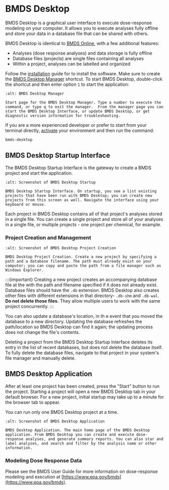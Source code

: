 # BMDS Desktop

BMDS Desktop is a graphical user interface to execute dose-response modeling on your computer. It allows you to execute analyses fully offline and store your data in a database file that can be shared with others.

BMDS Desktop is identical to [BMDS Online](https://bmdsonline.epa.gov), with a few additional features:

* Analyses (dose response analyses) and data storage is fully offline
* Database files (projects) are single files containing all analyses
* Within a project, analyses can be labelled and organized

Follow the [installation](installation.md) guide for to install the software. Make sure to create the [BMDS Desktop Manager](./installation.md#the-bmds-desktop-manager) shortcut. To start BMDS Desktop, double-click the shortcut and then enter option `1` to start the application:

```{figure} _static/img/bmds-desktop-manager.jpg
:alt: BMDS Desktop Manager

Start page for the BMDS Desktop Manager. Type a number to execute the command, or type q to exit the manager.  From the manager page you can start the BMDS Desktop Interface, or update BMDS Desktop, or get diagnostic version information for troubleshooting.
```

If you are a more experienced developer or prefer to start from your terminal directly, [activate](./installation.md/#activating-an-environment) your environment and then run the command:

```bash
bmds-desktop
```

## BMDS Desktop Startup Interface

The BMDS Desktop Startup Interface is the gateway to create a BMDS project and start the application.

```{figure} _static/img/desktop-startup.jpg
:alt: Screenshot of BMDS Desktop Startup

BMDS Desktop Startup Interface. On startup, you see a list existing projects that have been run with BMDS Desktop; you can create new projects from this screen as well. Navigate the interface using your keyboard or mouse.
```

Each project in BMDS Desktop contains all of that project's analyses stored in a single file. You can create a single project and store all of your analyses in a single file, or multiple projects - one project per chemical, for example.

### Project Creation and Management

```{figure} _static/img/create-db.jpg
:alt: Screenshot of BMDS Desktop Project Creation

BMDS Desktop Project Creation. Create a new project by specifying a path and a database filename. The path must already exist on your computer; you can copy and paste the path from a file manager such as Windows Explorer.
```

:::{important}
Creating a new project creates an accompanying database file at the with the path and filename specified if it does not already exist. Database files should have the `.db` extension. BMDS Desktop also creates other files with different extensions in that directory- `.db-shm` and `.db-wal`. **Do not delete those files.** They allow multiple users to work with the same project concurrently.
:::

You can also update a database's location, in th e event that you moved the database to a new directory. Updating the database refreshes the path/location so BMDS Desktop can find it again; the updating process does not change the file's contents.

Deleting a project from the BMDS Desktop Startup Interface deletes its entry in the list of recent databases, but does not delete the database itself. To fully delete the database files, navigate to that project in your system's file manager and manually delete.

## BMDS Desktop Application

After at least one project has been created, press the "Start"
 button to run the project. Starting a project will open a new BMDS Desktop tab in your default browser. For a new project, initial startup may take up to a minute for the browser tab to appear.

You can run only one BMDS Desktop project at a time.

```{figure} _static/img/bmds-desktop.jpg
:alt: Screenshot of BMDS Desktop Application

BMDS Desktop Application. The main home page of the BMDS Desktop application. From BMDS Desktop you can create and execute dose-response analyses, and generate summary reports. You can also star and label analyses, and search and filter by the analysis name or other information.
```

### Modeling Dose Response Data

Please see the BMDS User Guide for more information on dose-response modeling and execution at [https://www.epa.gov/bmds](https://www.epa.gov/bmds).
